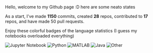 Hello, welcome to my Github page :D here are some neato states

As a start, I've made **1150** commits, created **28** repos, contributed to **17** repos, and have made 50 pull requests.

Enjoy these colorful badges of the language statistics (I guess my notebooks overloaded everything)

![Jupyter Notebook](https://img.shields.io/static/v1?style=flat-square&label=%E2%A0%80&color=555&labelColor=%23DA5B0B&message=Jupyter%20Notebook%EF%B8%B173%25) ![Python](https://img.shields.io/static/v1?style=flat-square&label=%E2%A0%80&color=555&labelColor=%233572A5&message=Python%EF%B8%B116.8%25) ![MATLAB](https://img.shields.io/static/v1?style=flat-square&label=%E2%A0%80&color=555&labelColor=%23e16737&message=MATLAB%EF%B8%B12%25) ![Java](https://img.shields.io/static/v1?style=flat-square&label=%E2%A0%80&color=555&labelColor=%23b07219&message=Java%EF%B8%B11.9%25) ![Other](https://img.shields.io/static/v1?style=flat-square&label=%E2%A0%80&color=555&labelColor=%23ededed&message=Other%EF%B8%B16.1%25) 
